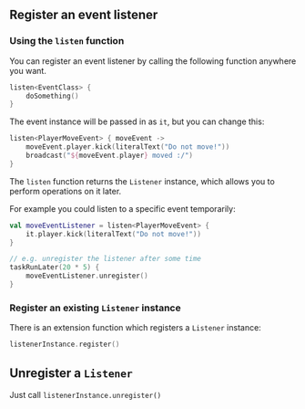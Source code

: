 ## Register an event listener

### Using the `listen` function

You can register an event listener by calling the following function anywhere you want.

```kotlin
listen<EventClass> {
    doSomething()
}
```

The event instance will be passed in as `it`, but you can change this:

```kotlin
listen<PlayerMoveEvent> { moveEvent ->
    moveEvent.player.kick(literalText("Do not move!"))
    broadcast("${moveEvent.player} moved :/")
}
```

The `listen` function returns the `Listener` instance, which allows you to perform operations on it later.

For example you could listen to a specific event temporarily:

```kotlin
val moveEventListener = listen<PlayerMoveEvent> {
    it.player.kick(literalText("Do not move!"))
}

// e.g. unregister the listener after some time
taskRunLater(20 * 5) {
    moveEventListener.unregister()
}
```

### Register an existing `Listener` instance

There is an extension function which registers a `Listener` instance:

```kotlin
listenerInstance.register()
```

## Unregister a `Listener`

Just call `listenerInstance.unregister()`
